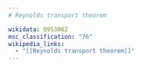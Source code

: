 ```yaml
---
# Reynolds transport theorem

wikidata: Q953062
msc_classification: "76"
wikipedia_links:
  - "[[Reynolds transport theorem]]"
---
```

